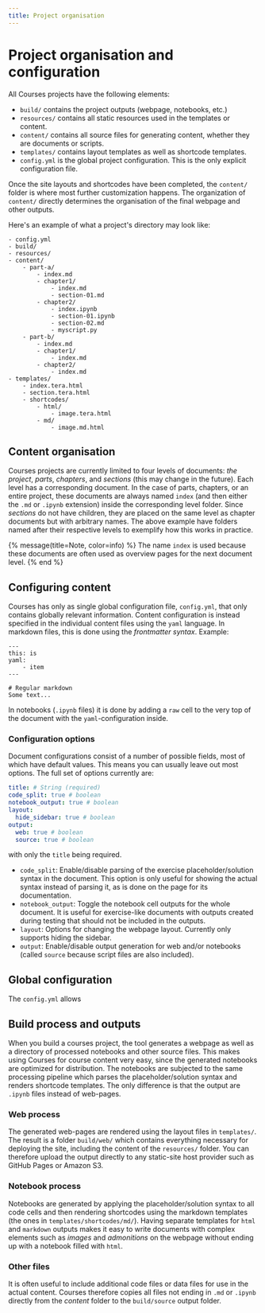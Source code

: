 ```yaml
---
title: Project organisation
---
```


# Project organisation and configuration

All Courses projects have the following elements:
- `build/` contains the project outputs (webpage, notebooks, etc.)
- `resources/` contains all static resources used in the templates or content.
- `content/` contains all source files for generating content, whether they are documents or scripts.
- `templates/` contains layout templates as well as shortcode templates.
- `config.yml` is the global project configuration. This is the only explicit configuration file.

Once the site layouts and shortcodes have been completed, the `content/` folder is where most further customization happens. The organization of `content/` directly determines the organisation of the final webpage and other outputs.

Here's an example of what a project's directory may look like:
```plain
- config.yml
- build/
- resources/
- content/
    - part-a/
        - index.md
        - chapter1/
            - index.md
            - section-01.md
        - chapter2/
            - index.ipynb
            - section-01.ipynb
            - section-02.md
            - myscript.py
    - part-b/
        - index.md
        - chapter1/
            - index.md
        - chapter2/
            - index.md
- templates/
    - index.tera.html
    - section.tera.html
    - shortcodes/
        - html/
            - image.tera.html
        - md/
            - image.md.html
```

## Content organisation

Courses projects are currently limited to four levels of documents: *the project*, *parts*, *chapters*, and *sections* (this may change in the future). Each level has a corresponding document. In the case of parts, chapters, or an entire project, these documents are always named `index` (and then either the `.md` or `.ipynb` extension) inside the corresponding level folder. Since *sections* do not have children, they are placed on the same level as chapter documents but with arbitrary names. The above example have folders named after their respective levels to exemplify how this works in practice. 

{% message(title=Note, color=info) %}
The name `index` is used because these documents are often used as overview pages for the next document level. 
{% end %}

## Configuring content
Courses has only as single global configuration file, `config.yml`, that only contains globally relevant information. Content configuration is instead specified in the individual content files using the `yaml` language. In markdown  files, this is done using the *frontmatter syntax*. Example:

```plain
---
this: is
yaml:
    - item
---

# Regular markdown
Some text...
```

In notebooks (`.ipynb` files) it is done by adding a `raw` cell to the very top of the document with the `yaml`-configuration inside.

### Configuration options 
Document configurations consist of a number of possible fields, most of which have default values. This means you can usually leave out most options. The full set of options currently are:
```yaml
title: # String (required)
code_split: true # boolean
notebook_output: true # boolean
layout:
  hide_sidebar: true # boolean
output:
  web: true # boolean
  source: true # boolean
```
with only the `title` being required.

- `code_split`: Enable/disable parsing of the exercise placeholder/solution syntax in the document. This option is only useful for showing the actual syntax instead of parsing it, as is done on the page for its documentation.
- `notebook_output`: Toggle the notebook cell outputs for the whole document. It is useful for exercise-like documents with outputs created during testing that should not be included in the outputs.
- `layout`: Options for changing the webpage layout. Currently only supports hiding the sidebar.
- `output`: Enable/disable output generation for web and/or notebooks (called `source` because script files are also included).

## Global configuration
The `config.yml` allows 


## Build process and outputs
When you build a courses project, the tool generates a webpage as well as a directory of processed notebooks and other source files. This makes using Courses for course content very easy, since the generated notebooks are optimized for distribution. The notebooks are subjected to the same processing pipeline which parses the placeholder/solution syntax and renders shortcode templates. The only difference is that the output are `.ipynb` files instead of web-pages.

### Web process
The generated web-pages are rendered using the layout files in `templates/`. The result is a folder `build/web/` which contains everything necessary for deploying the site, including the content of the `resources/` folder. You can therefore upload the output directly to any static-site host provider such as GitHub Pages or Amazon S3. 

### Notebook process
Notebooks are generated by applying the placeholder/solution syntax to all code cells and then rendering shortcodes using the markdown templates (the ones in `templates/shortcodes/md/`). Having separate templates for `html` and `markdown` outputs makes it easy to write documents with complex elements such as *images* and *admonitions* on the webpage without ending up with a notebook filled with `html`. 


### Other files

It is often useful to include additional code files or data files for use in the actual content. Courses therefore copies all files not ending in `.md` or `.ipynb` directly from the *content* folder to the `build/source` output folder.


